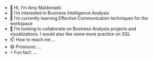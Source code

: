 - 👋 Hi, I’m Amy Maldonado
- 👀 I’m interested in Business Intelligence Analysis
- 🌱 I’m currently learning Effective Communication techniques for the workspace 
- 💞️ I’m looking to collaborate on Business Analysis projects and visualizations. I would also like some more practice on SQL
- 📫 How to reach me ...
- 😄 Pronouns: ...
- ⚡ Fun fact: ...

<!---
amely314/amely314 is a ✨ special ✨ repository because its `README.md` (this file) appears on your GitHub profile.
You can click the Preview link to take a look at your changes.
--->
